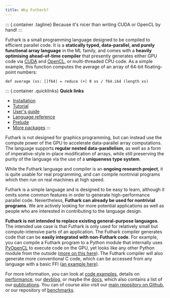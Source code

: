 ```yaml
---
title: Why Futhark?
---
```


::: {.container .tagline}
Because it\'s nicer than writing CUDA or OpenCL by hand!
:::

Futhark is a small programming language designed to be compiled to
efficient parallel code. It is a **statically typed, data-parallel, and
purely functional array language** in the ML family, and comes with a
**heavily optimising ahead-of-time compiler** that presently generates
either GPU code via [CUDA](https://developer.nvidia.com/about-cuda) and
[OpenCL](https://en.wikipedia.org/wiki/OpenCL), or multi-threaded CPU
code. As a simple example, this function computes the average of an
array of 64-bit floating-point numbers:

```Futhark
def average (xs: []f64) = reduce (+) 0 xs / f64.i64 (length xs)
```

::: {.container .quicklinks}
**Quick links**

-   [Installation](https://futhark.readthedocs.io/en/stable/installation.html)
-   [Tutorial](http://futhark-book.readthedocs.io/en/latest/)
-   [User\'s guide](https://futhark.readthedocs.io/en/stable)
-   [Language
    reference](https://futhark.readthedocs.io/en/stable/language-reference.html)
-   [Prelude](https://futhark-lang.org/docs/prelude)
-   [More packages](https://futhark-lang.org/pkgs/)
:::

Futhark is not designed for graphics programming, but can instead use
the compute power of the GPU to accelerate data-parallel array
computations. The language supports **regular nested data-parallelism**,
as well as a form of imperative-style in-place modification of arrays,
while still preserving the purity of the language via the use of a
**uniqueness type system**.

While the Futhark language and compiler is an **ongoing research
project**, it is quite usable for real programming, and can compile
nontrivial programs which then run on real machines at high speed.

Futhark is a simple language and is designed to be easy to learn,
although it omits some common features in order to generate
high-performance parallel code. Nevertheless, **Futhark can already be
used for nontrivial programs**. We are actively looking for more
potential applications as well as people who are interested in
contributing to the language design.

**Futhark is not intended to replace existing general-purpose
languages**. The intended use case is that Futhark is only used for
relatively small but compute-intensive parts of an application. The
Futhark compiler generates code that can be **easily integrated with
non-Futhark code**. For example, you can compile a Futhark program to a
Python module that internally uses
[PyOpenCL](https://mathema.tician.de/software/pyopencl/) to execute code
on the GPU, yet looks like any other Python module from the outside
([more on this here](/blog/2016-04-15-futhark-and-pyopencl.html)). The
Futhark compiler will also generate more conventional C code, which can
be accessed from any language with a basic FFI ([an example
here](/blog/2017-09-26-calling-futhark-from-c-and-haskell.html)).

For more information, you can look at [code examples](/examples.html),
details on [performance](/performance.html), our [devblog](/blog.html),
or maybe the [docs](/docs.html), which also contains a list of our
[publications](/publications.html). You can of course also visit our
[main repository on Github](https://github.com/diku-dk/futhark), or our
repository of
[benchmarks](https://github.com/diku-dk/futhark-benchmarks).
